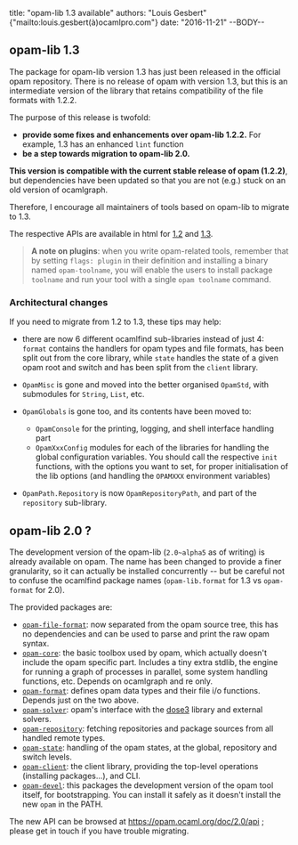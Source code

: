 title: "opam-lib 1.3 available"
authors: "Louis Gesbert" {"mailto:louis.gesbert(à)ocamlpro.com"}
date: "2016-11-21"
--BODY--

<style type="text/css"><!--
  .opam {font-family: Tahoma,Verdana,sans-serif; font-size: 110%; font-weight: lighter; line-height: 90.9%}
--></style>

## opam-lib 1.3

The package for opam-lib version 1.3 has just been released in the official
<span class="opam">opam</span> repository. There is no release of
<span class="opam">opam</span> with version 1.3, but this is an intermediate
version of the library that retains compatibility of the file formats with
1.2.2.

The purpose of this release is twofold:

- **provide some fixes and enhancements over opam-lib 1.2.2.** For example, 1.3
  has an enhanced `lint` function
- **be a step towards migration to opam-lib 2.0.**

**This version is compatible with the current stable release of opam (1.2.2)**,
but dependencies have been updated so that you are not (e.g.) stuck on an old
version of ocamlgraph.

Therefore, I encourage all maintainers of tools based on opam-lib to migrate to
1.3.

The respective APIs are available in html for
[1.2](https://opam.ocaml.org/doc/1.2/api) and [1.3](https://opam.ocaml.org/doc/1.3/api).

> **A note on plugins**: when you write opam-related tools, remember that by
> setting `flags: plugin` in their definition and installing a binary named
> `opam-toolname`, you will enable the users to install package `toolname` and
> run your tool with a single `opam toolname` command.

### Architectural changes

If you need to migrate from 1.2 to 1.3, these tips may help:

- there are now 6 different ocamlfind sub-libraries instead of just 4: `format`
  contains the handlers for opam types and file formats, has been split out from
  the core library, while `state` handles the state of a given opam root and
  switch and has been split from the `client` library.

- `OpamMisc` is gone and moved into the better organised `OpamStd`, with
  submodules for `String`, `List`, etc.

- `OpamGlobals` is gone too, and its contents have been moved to:
  - `OpamConsole` for the printing, logging, and shell interface handling part
  - `OpamXxxConfig` modules for each of the libraries for handling the global
    configuration variables. You should call the respective `init` functions,
    with the options you want to set, for proper initialisation of the lib
    options (and handling the `OPAMXXX` environment variables)

- `OpamPath.Repository` is now `OpamRepositoryPath`, and part of the
  `repository` sub-library.


## opam-lib 2.0 ?

The development version of the opam-lib (`2.0~alpha5` as of writing) is already
available on opam. The name has been changed to provide a finer granularity, so
it can actually be installed concurrently -- but be careful not to confuse the
ocamlfind package names (`opam-lib.format` for 1.3 vs `opam-format` for 2.0).

The provided packages are:

- [`opam-file-format`](https://opam.ocaml.org/packages/opam-file-format): now
  separated from the opam source tree, this has no dependencies and can be used
  to parse and print the raw opam syntax.
- [`opam-core`](https://opam.ocaml.org/packages/opam-core): the basic toolbox
  used by opam, which actually doesn't include the opam specific part. Includes
  a tiny extra stdlib, the engine for running a graph of processes in parallel,
  some system handling functions, etc. Depends on ocamlgraph and re only.
- [`opam-format`](https://opam.ocaml.org/packages/opam-format): defines opam
  data types and their file i/o functions. Depends just on the two above.
- [`opam-solver`](https://opam.ocaml.org/packages/opam-core): opam's interface
  with the [dose3](https://opam.ocaml.org/packages/dose3) library and external
  solvers.
- [`opam-repository`](https://opam.ocaml.org/packages/opam-repository): fetching
  repositories and package sources from all handled remote types.
- [`opam-state`](https://opam.ocaml.org/packages/opam-state): handling of the
  opam states, at the global, repository and switch levels.
- [`opam-client`](https://opam.ocaml.org/packages/opam-client): the client
  library, providing the top-level operations (installing packages...), and CLI.
- [`opam-devel`](https://opam.ocaml.org/packages/opam-devel): this packages the
  development version of the opam tool itself, for bootstrapping. You can
  install it safely as it doesn't install the new `opam` in the PATH.

The new API can be browsed at https://opam.ocaml.org/doc/2.0/api ;
please get in touch if you have trouble migrating.
